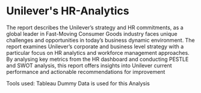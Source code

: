 # Unilever's HR-Analytics 

The report describes the Unilever’s strategy and HR commitments, as a global 
leader in Fast-Moving Consumer Goods industry faces unique challenges and
opportunities in today’s business dynamic environment. The report examines 
Unilever’s corporate and business level strategy with a particular focus on HR 
analytics and workforce management approaches. By analysing key metrics from 
the HR dashboard and conducting PESTLE and SWOT analysis, this report offers 
insights into Unilever current performance and actionable recommendations for 
improvement

Tools used: Tableau
Dummy Data is used for this Analysis
